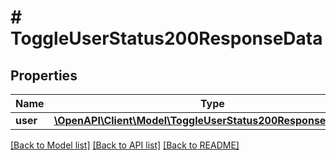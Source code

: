 # # ToggleUserStatus200ResponseData

## Properties

Name | Type | Description | Notes
------------ | ------------- | ------------- | -------------
**user** | [**\OpenAPI\Client\Model\ToggleUserStatus200ResponseDataUser**](ToggleUserStatus200ResponseDataUser.md) |  | [optional]

[[Back to Model list]](../../README.md#models) [[Back to API list]](../../README.md#endpoints) [[Back to README]](../../README.md)
